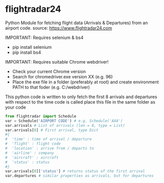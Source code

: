 # flightradar24
Python Module for fetching flight data (Arrivals &amp; Departures) from an airport code. source: https://www.flightradar24.com

IMPORTANT: Requires selenium & bs4
- pip install selenium
- pip install bs4

IMPORTANT: Requires suitable Chrome webdriver!
- Check your current Chrome version
- Search for chromedriver.exe version XX (e.g. 96)
- Place the exe file in a folder (preferably at root) and create environment PATH to that foder (e.g. C:/webdriver)

This python code is written to only fetch the first 8 arrivals and departures with respect to the time code is called
place this file in the same folder as your code

```py
from flightradar import Schedule 
var = Schedule('AIRPORT CODE') # e.g. Schedule('AXA')
var.arrivals # List of arrivals (len = 8, type = List)
var.arrivals[0] # First arrival, type Dict
#{
#  'time' : time of arrival / departure
#  'flight' : flight code
#  'location' : arrive from / departs to
#  'airline' : company
#  'aircraft' : aircraft
#  'status' : status
#}
var.arrivals[0]['status'] # returns status of the first arrival
var.departures # similar properties as arrivals, but for departures
